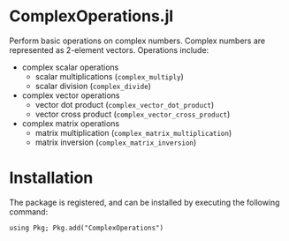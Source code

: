 # ComplexOperations.jl

Perform basic operations on complex numbers. Complex numbers are represented as 2-element vectors.
Operations include:

- complex scalar operations
  - scalar multiplications (`complex_multiply`)
  - scalar division (`complex_divide`)
- complex vector operations
  - vector dot product (`complex_vector_dot_product`)
  - vector cross product (`complex_vector_cross_product`)
- complex matrix operations
  - matrix multiplication (`complex_matrix_multiplication`)
  - matrix inversion (`complex_matrix_inversion`)

# Installation

The package is registered, and can be installed by executing the following command:

`using Pkg; Pkg.add("ComplexOperations")`
